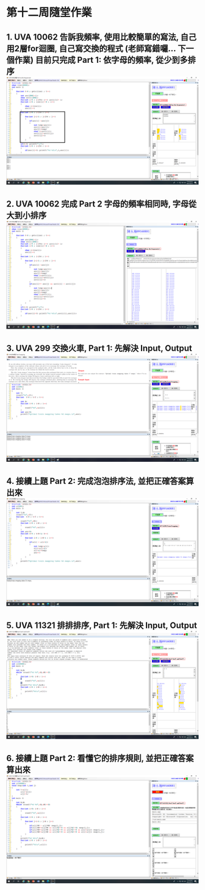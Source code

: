 # 第十二周隨堂作業

## 1. UVA 10062 告訴我頻率, 使用比較簡單的寫法, 自己用2層for迴圈, 自己寫交換的程式 (老師寫錯囉... 下一個作業) 目前只完成 Part 1: 依字母的頻率, 從少到多排序 ![week12-1](https://github.com/QASSBB/2020CCE/blob/gh-pages/week12/week12-1.png?raw=true)

## 2. UVA 10062 完成 Part 2 字母的頻率相同時, 字母從大到小排序 ![week12-2](https://github.com/QASSBB/2020CCE/blob/gh-pages/week12/week12-2.png?raw=true)

## 3. UVA 299 交換火車, Part 1: 先解決 Input, Output ![week12-3](https://github.com/QASSBB/2020CCE/blob/gh-pages/week12/week12-3.png?raw=true)

## 4. 接續上題 Part 2: 完成泡泡排序法, 並把正確答案算出來 ![week12-4](https://github.com/QASSBB/2020CCE/blob/gh-pages/week12/week12-4.png?raw=true)
 
## 5. UVA 11321 排排排序, Part 1: 先解決 Input, Output ![week12-5](https://github.com/QASSBB/2020CCE/blob/gh-pages/week12/week12-5.png?raw=true)

## 6. 接續上題 Part 2: 看懂它的排序規則, 並把正確答案算出來 ![week12-6](https://github.com/QASSBB/2020CCE/blob/gh-pages/week12/week12-6.png?raw=true)
